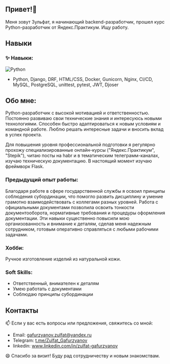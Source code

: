 ## Привет!👋

Меня зовут Зульфат, я начинающий backend-разработчик, прошел курс Python-разработчик от Яндекс.Практикум. Ищу работу.

## Навыки

### ✨ Навыки:

![Python](https://img.shields.io/badge/-Python-090909?style=for-the-badge&logo=flutter&logoColor=47C5FB)

   - Python, Django, DRF, HTML/CSS, Docker, Gunicorn, Nginx, CI/CD, MySQL, PostgreSQL, unittest, pytest, JWT, Djoser

## Обо мне:
Python-разработчик с высокой мотивацией и ответственностью. Постоянно развиваю свои
технические знания и интересуюсь новыми технологиями. Способен быстро
адаптироваться к новым условиям и командной работе. Люблю решать интересные задачи
и вносить вклад в успех проекта.

Для повышения уровня профессиональной подготовки я регулярно прохожу
специализированные онлайн-курсы ("Яндекс.Практикум", "Stepik"), читаю посты на habr и
в тематическим телеграмм-каналах, изучаю техническую документацию. В настоящий
момент изучаю фреймворк Flask.

### Предыдущий опыт работы: 
Благодаря работе в сфере государственной службы я освоил принципы соблюдения субординации, что помогло развить
дисциплину и умение грамотно взаимодействовать с коллегами разных уровней.
Работа с официальными документами позволила освоить тонкости документооборота,
нормативные требования и процедуры оформления документации. Эти навыки
существенно повысили мою организованность и внимание к деталям, сделав меня
надежным сотрудником, готовым оперативно справляться с любыми рабочими задачами.

### Хобби: 
Ручное изготовление изделий из натуральной кожи.

### Soft Skills:
   - Ответственный, внимателен к деталям
   - Умею работать с документами
   - Соблюдаю принципы субординации

## Контакты

   📫 Если у вас есть вопросы или предложения, свяжитесь со мной:
   - Email: gafurzyanov.zulfat@yandex.ru
   - Telegram: [t.me/Zulfat_Gafurzyanov](https://t.me/Zulfat_Gafurzyanov)
   - linkedin: www.linkedin.com/in/zulfat-gafurzyanov

   😄 Спасибо за визит! Буду рад сотрудничеству и новым знакомствам.
